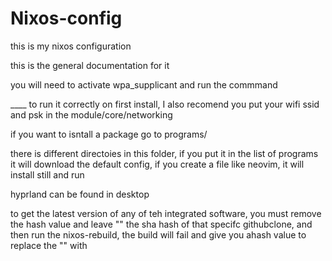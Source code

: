 # Nixos-config


this is my nixos configuration

this is the general documentation for it

you will need to activate wpa_supplicant and run the commmand

____ to run it correctly on first install, I also recomend you put your wifi ssid and psk in the module/core/networking

if you want to isntall a package go to programs/ 

there is different directoies in this folder, if you put it in the list of programs it will download the default config, if you create a file like neovim, it will install still and run


hyprland can be found in desktop


to get the latest version of any of teh integrated software, you must remove the hash value and leave "" the sha hash of that specifc githubclone, and then run the nixos-rebuild, the build will fail and give you ahash value to replace the "" with




